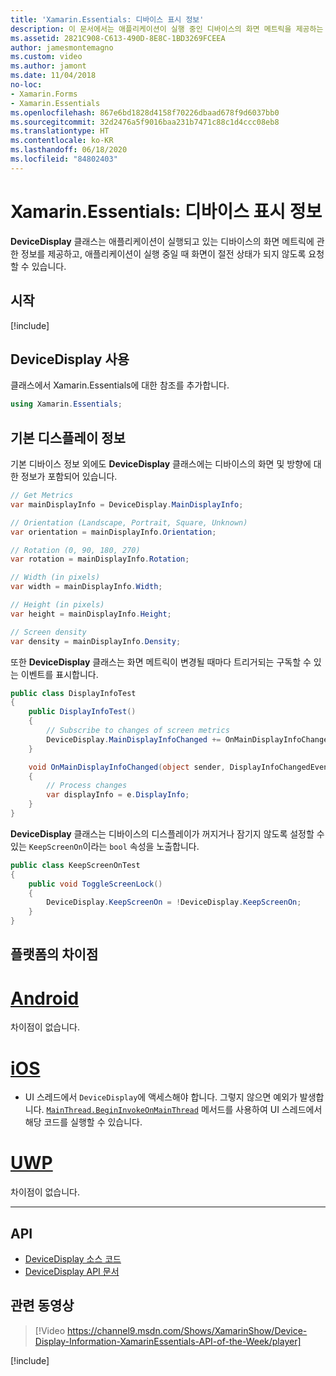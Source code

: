 ```yaml
---
title: 'Xamarin.Essentials: 디바이스 표시 정보'
description: 이 문서에서는 애플리케이션이 실행 중인 디바이스의 화면 메트릭을 제공하는 Xamarin.Essentials의 DeviceDisplay 클래스를 설명합니다.
ms.assetid: 2821C908-C613-490D-8E8C-1BD3269FCEEA
author: jamesmontemagno
ms.custom: video
ms.author: jamont
ms.date: 11/04/2018
no-loc:
- Xamarin.Forms
- Xamarin.Essentials
ms.openlocfilehash: 867e6bd1828d4158f70226dbaad678f9d6037bb0
ms.sourcegitcommit: 32d2476a5f9016baa231b7471c88c1d4ccc08eb8
ms.translationtype: HT
ms.contentlocale: ko-KR
ms.lasthandoff: 06/18/2020
ms.locfileid: "84802403"
---
```

# <a name="xamarinessentials-device-display-information"></a>Xamarin.Essentials: 디바이스 표시 정보

**DeviceDisplay** 클래스는 애플리케이션이 실행되고 있는 디바이스의 화면 메트릭에 관한 정보를 제공하고, 애플리케이션이 실행 중일 때 화면이 절전 상태가 되지 않도록 요청할 수 있습니다.

## <a name="get-started"></a>시작

[!include[](~/essentials/includes/get-started.md)]

## <a name="using-devicedisplay"></a>DeviceDisplay 사용

클래스에서 Xamarin.Essentials에 대한 참조를 추가합니다.

```csharp
using Xamarin.Essentials;
```

## <a name="main-display-info"></a>기본 디스플레이 정보

기본 디바이스 정보 외에도 **DeviceDisplay** 클래스에는 디바이스의 화면 및 방향에 대한 정보가 포함되어 있습니다.

```csharp
// Get Metrics
var mainDisplayInfo = DeviceDisplay.MainDisplayInfo;

// Orientation (Landscape, Portrait, Square, Unknown)
var orientation = mainDisplayInfo.Orientation;

// Rotation (0, 90, 180, 270)
var rotation = mainDisplayInfo.Rotation;

// Width (in pixels)
var width = mainDisplayInfo.Width;

// Height (in pixels)
var height = mainDisplayInfo.Height;

// Screen density
var density = mainDisplayInfo.Density;
```

또한 **DeviceDisplay** 클래스는 화면 메트릭이 변경될 때마다 트리거되는 구독할 수 있는 이벤트를 표시합니다.

```csharp
public class DisplayInfoTest
{
    public DisplayInfoTest()
    {
        // Subscribe to changes of screen metrics
        DeviceDisplay.MainDisplayInfoChanged += OnMainDisplayInfoChanged;
    }

    void OnMainDisplayInfoChanged(object sender, DisplayInfoChangedEventArgs  e)
    {
        // Process changes
        var displayInfo = e.DisplayInfo;
    }
}
```

**DeviceDisplay** 클래스는 디바이스의 디스플레이가 꺼지거나 잠기지 않도록 설정할 수 있는 `KeepScreenOn`이라는 `bool` 속성을 노출합니다.

```csharp
public class KeepScreenOnTest
{
    public void ToggleScreenLock()
    {
        DeviceDisplay.KeepScreenOn = !DeviceDisplay.KeepScreenOn;
    }
}
```

## <a name="platform-differences"></a>플랫폼의 차이점

# <a name="android"></a>[Android](#tab/android)

차이점이 없습니다.

# <a name="ios"></a>[iOS](#tab/ios)

- UI 스레드에서 `DeviceDisplay`에 액세스해야 합니다. 그렇지 않으면 예외가 발생합니다. [`MainThread.BeginInvokeOnMainThread`](~/essentials/main-thread.md) 메서드를 사용하여 UI 스레드에서 해당 코드를 실행할 수 있습니다.

# <a name="uwp"></a>[UWP](#tab/uwp)

차이점이 없습니다.

--------------

## <a name="api"></a>API

- [DeviceDisplay 소스 코드](https://github.com/xamarin/Essentials/tree/main/Xamarin.Essentials/DeviceDisplay)
- [DeviceDisplay API 문서](xref:Xamarin.Essentials.DeviceDisplay)

## <a name="related-video"></a>관련 동영상

> [!Video https://channel9.msdn.com/Shows/XamarinShow/Device-Display-Information-XamarinEssentials-API-of-the-Week/player]

[!include[](~/essentials/includes/xamarin-show-essentials.md)]
